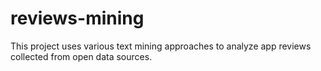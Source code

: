 # reviews-mining
This project uses various text mining approaches to analyze app reviews collected from open data sources.
